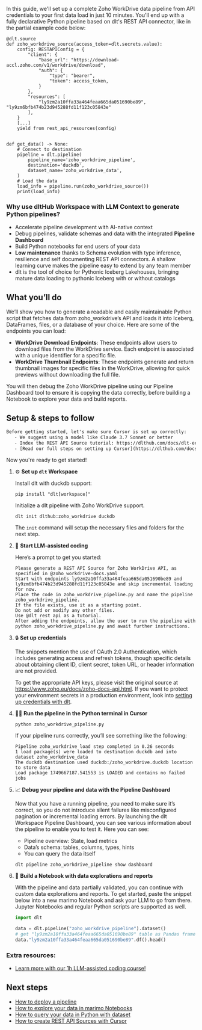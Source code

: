 In this guide, we'll set up a complete Zoho WorkDrive data pipeline from API credentials to your first data load in just 10 minutes. You'll end up with a fully declarative Python pipeline based on dlt's REST API connector, like in the partial example code below:

```python-outcome
@dlt.source
def zoho_workdrive_source(access_token=dlt.secrets.value):
    config: RESTAPIConfig = {
        "client": {
            "base_url": "https://download-accl.zoho.com/v1/workdrive/download",
            "auth": {
                "type": "bearer",
                "token": access_token,
            }
        },
        "resources": [
            "ly9zm2a10ffa33a464feaa665da051690be89", "ly9zm6bfb474b23d945288fd11f123c05843e"
        ],
    }
    [...]
    yield from rest_api_resources(config)


def get_data() -> None:
    # Connect to destination
    pipeline = dlt.pipeline(
        pipeline_name='zoho_workdrive_pipeline',
        destination='duckdb',
        dataset_name='zoho_workdrive_data', 
    )
    # Load the data
    load_info = pipeline.run(zoho_workdrive_source())
    print(load_info) 
```

### Why use dltHub Workspace with LLM Context to generate Python pipelines?

- Accelerate pipeline development with AI-native context
- Debug pipelines, validate schemas and data with the integrated **Pipeline Dashboard**
- Build Python notebooks for end users of your data
- **Low maintenance** thanks to Schema evolution with type inference, resilience and self documenting REST API connectors. A shallow learning curve makes the pipeline easy to extend by any team member
- dlt is the tool of choice for Pythonic Iceberg Lakehouses, bringing mature data loading to pythonic Iceberg with or without catalogs

## What you’ll do

We’ll show you how to generate a readable and easily maintainable Python script that fetches data from zoho_workdrive’s API and loads it into Iceberg, DataFrames, files, or a database of your choice. Here are some of the endpoints you can load:

- **WorkDrive Download Endpoints**: These endpoints allow users to download files from the WorkDrive service. Each endpoint is associated with a unique identifier for a specific file.
- **WorkDrive Thumbnail Endpoints**: These endpoints generate and return thumbnail images for specific files in the WorkDrive, allowing for quick previews without downloading the full file.

You will then debug the Zoho WorkDrive pipeline using our Pipeline Dashboard tool to ensure it is copying the data correctly, before building a Notebook to explore your data and build reports.

## Setup & steps to follow

```default
Before getting started, let's make sure Cursor is set up correctly:
   - We suggest using a model like Claude 3.7 Sonnet or better
   - Index the REST API Source tutorial: https://dlthub.com/docs/dlt-ecosystem/verified-sources/rest_api/ and add it to context as **@dlt rest api**
   - [Read our full steps on setting up Cursor](https://dlthub.com/docs/dlt-ecosystem/llm-tooling/cursor-restapi#23-configuring-cursor-with-documentation)
```

Now you're ready to get started!

1. ⚙️ **Set up `dlt` Workspace**
    
    Install dlt with duckdb support:
    ```shell
    pip install "dlt[workspace]"
    ```

    Initialize a dlt pipeline with Zoho WorkDrive support.
    ```shell
    dlt init dlthub:zoho_workdrive duckdb
    ```

    The `init` command will setup the necessary files and folders for the next step.
    
2. 🤠 **Start LLM-assisted coding**
    
    Here’s a prompt to get you started:
    
    ```prompt
    Please generate a REST API Source for Zoho WorkDrive API, as specified in @zoho_workdrive-docs.yaml 
    Start with endpoints ly9zm2a10ffa33a464feaa665da051690be89 and ly9zm6bfb474b23d945288fd11f123c05843e and skip incremental loading for now. 
    Place the code in zoho_workdrive_pipeline.py and name the pipeline zoho_workdrive_pipeline. 
    If the file exists, use it as a starting point. 
    Do not add or modify any other files. 
    Use @dlt rest api as a tutorial. 
    After adding the endpoints, allow the user to run the pipeline with python zoho_workdrive_pipeline.py and await further instructions.
    ```

    
3. 🔒 **Set up credentials** 
    
    The snippets mention the use of OAuth 2.0 Authentication, which includes generating access and refresh tokens, though specific details about obtaining client ID, client secret, token URL, or header information are not provided.
    
    To get the appropriate API keys, please visit the original source at https://www.zoho.eu/docs/zoho-docs-api.html.
    If you want to protect your environment secrets in a production environment, look into [setting up credentials with dlt](https://dlthub.com/docs/walkthroughs/add_credentials).
    
4. 🏃‍♀️ **Run the pipeline in the Python terminal in Cursor**
    
    ```shell
    python zoho_workdrive_pipeline.py
    ```
    
    If your pipeline runs correctly, you’ll see something like the following:
    
    ```shell
    Pipeline zoho_workdrive load step completed in 0.26 seconds
    1 load package(s) were loaded to destination duckdb and into dataset zoho_workdrive_data
    The duckdb destination used duckdb:/zoho_workdrive.duckdb location to store data
    Load package 1749667187.541553 is LOADED and contains no failed jobs
    ```
    
5. 📈 **Debug your pipeline and data with the Pipeline Dashboard**

    Now that you have a running pipeline, you need to make sure it’s correct, so you do not introduce silent failures like misconfigured pagination or incremental loading errors. By launching the dlt Workspace Pipeline Dashboard, you can see various information about the pipeline to enable you to test it. Here you can see:
    - Pipeline overview: State, load metrics
    - Data’s schema: tables, columns, types, hints
    - You can query the data itself
    
    ```shell
    dlt pipeline zoho_workdrive_pipeline show dashboard
    ```
    
6. 🐍 **Build a Notebook with data explorations and reports**

    With the pipeline and data partially validated, you can continue with custom data explorations and reports. To get started, paste the snippet below into a new marimo Notebook and ask your LLM to go from there. Jupyter Notebooks and regular Python scripts are supported as well.

    
    ```python
    import dlt

   data = dlt.pipeline("zoho_workdrive_pipeline").dataset()
   # get "ly9zm2a10ffa33a464feaa665da051690be89" table as Pandas frame
   data."ly9zm2a10ffa33a464feaa665da051690be89".df().head()
    ```

### Extra resources:

- [Learn more with our 1h LLM-assisted coding course!](https://www.youtube.com/watch?v=GGid70rnJuM)

## Next steps

- [How to deploy a pipeline](https://dlthub.com/docs/walkthroughs/deploy-a-pipeline)
- [How to explore your data in marimo Notebooks](https://dlthub.com/docs/general-usage/dataset-access/marimo)
- [How to query your data in Python with dataset](https://dlthub.com/docs/general-usage/dataset-access/dataset)
- [How to create REST API Sources with Cursor](https://dlthub.com/docs/dlt-ecosystem/llm-tooling/cursor-restapi)
